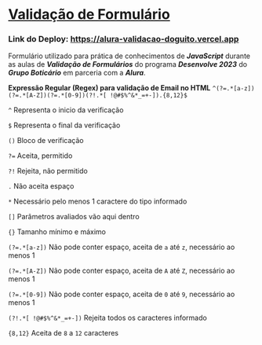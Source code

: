 # **<u>Validação de Formulário</u>** 

### Link do Deploy: https://alura-validacao-doguito.vercel.app

Formulário utilizado para prática de conhecimentos de ***JavaScript*** durante as aulas de ***Validação de Formulários*** do programa ***Desenvolve 2023*** do ***Grupo Boticário*** em parceria com a ***Alura***.

**Expressão Regular (Regex) para validação de Email no HTML** `^(?=.*[a-z])(?=.*[A-Z])(?=.*[0-9])(?!.*[ !@#$%^&*_=+-]).{8,12}$`

`^` Representa o inicio da verificação

`$` Representa o final da verificação

`()` Bloco de verificação 

`?=` Aceita, permitido

`?!` Rejeita, não permitido

`.` Não aceita espaço

`*` Necessário pelo menos 1 caractere do tipo informado

`[]` Parâmetros avaliados vão aqui dentro

`{}` Tamanho mínimo e máximo 

`(?=.*[a-z])` Não pode conter espaço, aceita de `a` até `z`, necessário ao menos 1

`(?=.*[A-Z])` Não pode conter espaço, aceita de `A` até `Z`, necessário ao menos 1

`(?=.*[0-9])` Não pode conter espaço, aceita de `0` até `9`, necessário ao menos 1

`(?!.*[ !@#$%^&*_=+-])` Rejeita todos os caracteres informado

`{8,12}` Aceita de `8` a `12` caracteres

